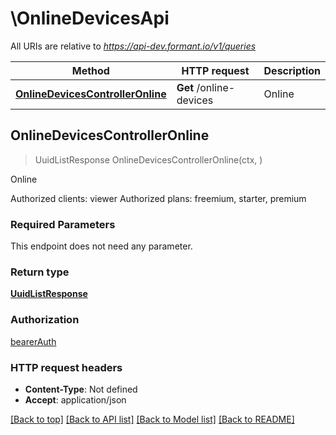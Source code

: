 # \OnlineDevicesApi

All URIs are relative to *https://api-dev.formant.io/v1/queries*

Method | HTTP request | Description
------------- | ------------- | -------------
[**OnlineDevicesControllerOnline**](OnlineDevicesApi.md#OnlineDevicesControllerOnline) | **Get** /online-devices | Online



## OnlineDevicesControllerOnline

> UuidListResponse OnlineDevicesControllerOnline(ctx, )

Online

Authorized clients: viewer Authorized plans: freemium, starter, premium

### Required Parameters

This endpoint does not need any parameter.

### Return type

[**UuidListResponse**](UuidListResponse.md)

### Authorization

[bearerAuth](../README.md#bearerAuth)

### HTTP request headers

- **Content-Type**: Not defined
- **Accept**: application/json

[[Back to top]](#) [[Back to API list]](../README.md#documentation-for-api-endpoints)
[[Back to Model list]](../README.md#documentation-for-models)
[[Back to README]](../README.md)

